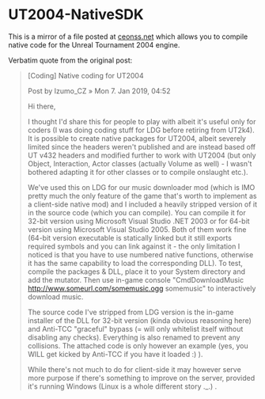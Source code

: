 # UT2004-NativeSDK

This is a mirror of a file posted at [ceonss.net](http://ceonss.net/viewtopic.php?t=1157) which allows you to compile native code for the Unreal Tournament 2004 engine.

Verbatim quote from the original post:

> [Coding] Native coding for UT2004
>
> Post by Izumo_CZ » Mon 7. Jan 2019, 04:52
>
> Hi there,
>
> I thought I'd share this for people to play with albeit it's useful only for coders (I was doing coding stuff for LDG before retiring from UT2k4). It is possible to create native packages for UT2004, albeit severely limited since the headers weren't published and are instead based off UT v432 headers and modified further to work with UT2004 (but only Object, Interaction, Actor classes (actually Volume as well) - I wasn't bothered adapting it for other classes or to compile onslaught etc.).
>
> We've used this on LDG for our music downloader mod (which is IMO pretty much the only feature of the game that's worth to implement as a client-side native mod) and I included a heavily stripped version of it in the source code (which you can compile). You can compile it for 32-bit version using Microsoft Visual Studio .NET 2003 or for 64-bit version using Microsoft Visual Studio 2005. Both of them work fine (64-bit version executable is statically linked but it still exports required symbols and you can link against it - the only limitation I noticed is that you have to use numbered native functions, otherwise it has the same capability to load the corresponding DLL). To test, compile the packages & DLL, place it to your System directory and add the mutator. Then use in-game console "CmdDownloadMusic http://www.someurl.com/somemusic.ogg somemusic" to interactively download music.
>
> The source code I've stripped from LDG version is the in-game installer of the DLL for 32-bit version (kinda obvious reasoning here) and Anti-TCC "graceful" bypass (= will only whitelist itself without disabling any checks). Everything is also renamed to prevent any collisions. The attached code is only however an example (yes, you WILL get kicked by Anti-TCC if you have it loaded :) ).
>
> While there's not much to do for client-side it may however serve more purpose if there's something to improve on the server, provided it's running Windows (Linux is a whole different story ._.) .
